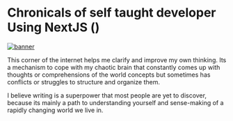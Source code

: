 # Chronicals of self taught developer Using NextJS ()
<a href="https://xplaination.com/"><img src="public/assets/images/dhruvansblog.png" alt="banner"></a>

This corner of the internet helps me clarify and improve my own thinking. Its a mechanism to cope with my chaotic brain that constantly comes up with thoughts or comprehensions of the world concepts but sometimes has conflicts or struggles to structure and organize them.

I believe writing is a superpower that most people are yet to discover, because its mainly a path to understanding yourself and sense-making of a rapidly changing world we live in.